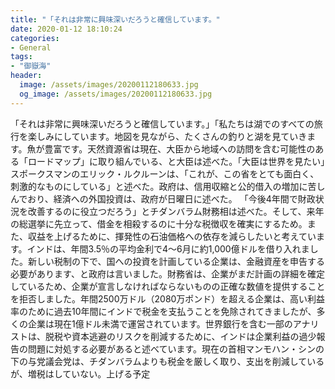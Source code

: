 ```yaml
---
title: "「それは非常に興味深いだろうと確信しています。"
date: 2020-01-12 18:10:24
categories:
- General
tags:
- "御嶽海"
header:
  image: /assets/images/20200112180633.jpg
  og_image: /assets/images/20200112180633.jpg
---
```


「それは非常に興味深いだろうと確信しています。」「私たちは湖でのすべての旅行を楽しみにしています。地図を見ながら、たくさんの釣りと湖を見ていきます。魚が豊富です。天然資源省は現在、大臣から地域への訪問を含む可能性のある「ロードマップ」に取り組んでいる、と大臣は述べた。「大臣は世界を見たい」スポークスマンのエリック・ルクルーンは、「これが、この省をとても面白く、刺激的なものにしている」と述べた。政府は、信用収縮と公的借入の増加に苦しんでおり、経済への外国投資は、政府が日曜日に述べた。 「今後4年間で財政状況を改善するのに役立つだろう」とチダンバラム財務相は述べた。そして、来年の総選挙に先立って、借金を相殺するのに十分な税徴収を確実にするため。また、収益を上げるために、揮発性の石油価格への依存を減らしたいと考えています。インドは、年間3.5％の平均金利で4〜6月に約1,000億ドルを借り入れました。新しい税制の下で、国への投資を計画している企業は、金融資産を申告する必要があります、と政府は言いました。財務省は、企業がまだ計画の詳細を確定しているため、企業が宣言しなければならないものの正確な数値を提供することを拒否しました。年間2500万ドル（2080万ポンド）を超える企業は、高い利益率のために過去10年間にインドで税金を支払うことを免除されてきましたが、多くの企業は現在1億ドル未満で運営されています。世界銀行を含む一部のアナリストは、脱税や資本逃避のリスクを削減するために、インドは企業利益の過少報告の問題に対処する必要があると述べています。現在の首相マンモハン・シンの下の与党議会党は、チダンバラムよりも税金を厳しく取り、支出を削減しているが、増税はしていない。上げる予定
